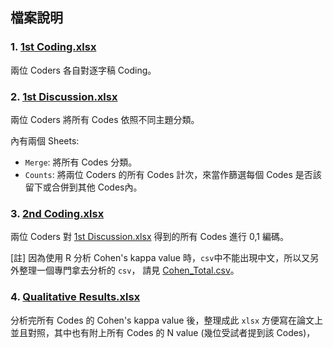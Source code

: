 ## 檔案說明

### 1. **[1st Coding.xlsx](./1st%20Coding.xlsx)**
兩位 Coders 各自對逐字稿 Coding。

### 2. **[1st Discussion.xlsx](./1st%20Discussion.xlsx)**
兩位 Coders 將所有 Codes 依照不同主題分類。  

內有兩個 Sheets:  
- `Merge`: 將所有 Codes 分類。  
- `Counts`: 將兩位 Coders 的所有 Codes 計次，來當作篩選每個 Codes 是否該留下或合併到其他 Codes內。

### 3. **[2nd Coding.xlsx](./2nd%20Coding.xlsx)**
兩位 Coders 對 [1st Discussion.xlsx](./1st%20Discussion.xlsx) 得到的所有 Codes 進行 0,1 編碼。  

[註] 因為使用 R 分析 Cohen's kappa value 時，`csv`中不能出現中文，所以又另外整理一個專門拿去分析的 `csv`，
請見 [Cohen_Total.csv](../Cohen_Total.csv)。

### 4. **[Qualitative Results.xlsx](./Qualitative%20Results.xlsx)**
分析完所有 Codes 的 Cohen's kappa value 後，整理成此 `xlsx` 方便寫在論文上並且對照，其中也有附上所有 Codes 的 N value (幾位受試者提到該 Codes)，
